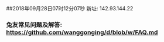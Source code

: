 ##2018年09月28日07时12分07秒 新址: 142.93.144.22
### 兔友常见问题及解答: https://github.com/wanggonging/d/blob/w/FAQ.md
